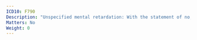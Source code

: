 ```yaml
---
ICD10: F790
Description: "Unspecified mental retardation: With the statement of no, or minimal, impairment of behaviour"
Matters: No
Weight: 0
---
```


